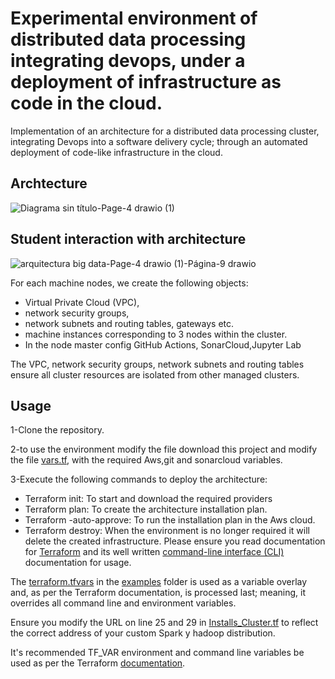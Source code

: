 # Experimental environment of distributed data processing integrating devops, under a deployment of infrastructure as code in the cloud.
Implementation of an architecture for a distributed data processing cluster, integrating Devops into a software delivery cycle; through an automated deployment of code-like infrastructure in the cloud.
## Archtecture
![Diagrama sin título-Page-4 drawio (1)](https://user-images.githubusercontent.com/72947118/230431114-216ab148-dccf-45c5-b8c5-54f02cd2ba2e.png)

## Student interaction with architecture

![arquitectura big data-Page-4 drawio (1)-Página-9 drawio](https://user-images.githubusercontent.com/72947118/230428013-47c8532c-593c-4f86-ae6f-fdc0556a024d.png)

For each machine nodes, we create the following objects:

* Virtual Private Cloud (VPC), 
* network security groups, 
* network subnets and routing tables, gateways etc.
* machine instances corresponding to 3 nodes within the cluster. 
* In the node master config GitHub Actions, SonarCloud,Jupyter Lab

The VPC, network security groups, network subnets and routing tables ensure all cluster resources are isolated from other managed clusters.

## Usage
1-Clone the repository.

2-to use the environment modify the file download this project and modify the file [vars.tf](vars.tf), with the required Aws,git and sonarcloud variables.

3-Execute the following commands to deploy the architecture:
 * Terraform init: To start and download the required providers
 * Terraform plan: To create the architecture installation plan.
 * Terraform -auto-approve: To run the installation plan in the Aws cloud.
 * Terraform destroy: When the environment is no longer required it will delete the created infrastructure.
Please ensure you read documentation for [Terraform](https://terraform.io/docs/) and its well written [command-line interface (CLI)](https://terraform.io/docs/commands/index.html) documentation for usage.

The [terraform.tfvars](https://www.terraform.io/intro/getting-started/variables.html) in the [examples](examples/terraform.tfvars) folder is used as a variable overlay and, as per the Terraform documentation, is processed last; meaning, it overrides all command line and environment variables.  

Ensure you modify the URL on line 25 and 29 in [Installs_Cluster.tf](Installs_Cluster.tf) to reflect the correct address of your custom Spark y hadoop distribution.

It's recommended TF_VAR environment and command line variables be used as per the Terraform [documentation](https://www.terraform.io/docs/configuration/variables.html).
